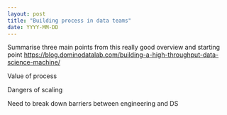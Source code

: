 ```yaml
---
layout: post
title: "Building process in data teams"
date: YYYY-MM-DD
---
```


Summarise three main points from this really good overview and starting point
https://blog.dominodatalab.com/building-a-high-throughput-data-science-machine/

Value of process

Dangers of scaling

Need to break down barriers between engineering and DS